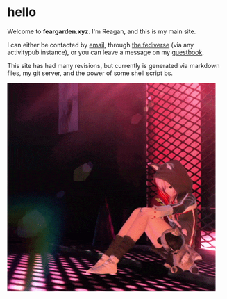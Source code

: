 # hello

Welcome to **feargarden.xyz**. I'm Reagan, and this is my main site.

I can either be contacted by [email](mailto:reagan@systematic.love), through [the fediverse](https://scenecore.net/reag) (via any activitypub instance), or you can leave a message on my [guestbook](https://reagan.123guestbook.com).

This site has had many revisions, but currently is generated via markdown files, my git server, and the power of some shell script bs.

![.](/images/luka.gif)